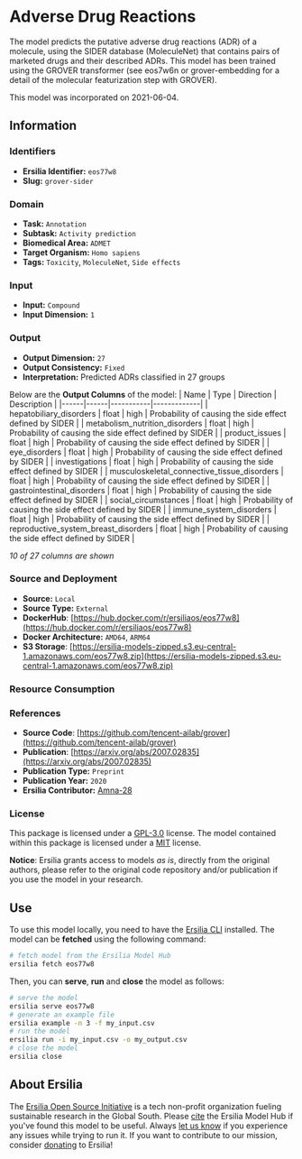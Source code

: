 # Adverse Drug Reactions

The model predicts the putative adverse drug reactions (ADR) of a molecule, using the SIDER database (MoleculeNet) that contains pairs of marketed drugs and their described ADRs. This model has been trained using the GROVER transformer (see eos7w6n or grover-embedding for a detail of the molecular featurization step with GROVER).

This model was incorporated on 2021-06-04.

## Information
### Identifiers
- **Ersilia Identifier:** `eos77w8`
- **Slug:** `grover-sider`

### Domain
- **Task:** `Annotation`
- **Subtask:** `Activity prediction`
- **Biomedical Area:** `ADMET`
- **Target Organism:** `Homo sapiens`
- **Tags:** `Toxicity`, `MoleculeNet`, `Side effects`

### Input
- **Input:** `Compound`
- **Input Dimension:** `1`

### Output
- **Output Dimension:** `27`
- **Output Consistency:** `Fixed`
- **Interpretation:** Predicted ADRs classified in 27 groups

Below are the **Output Columns** of the model:
| Name | Type | Direction | Description |
|------|------|-----------|-------------|
| hepatobiliary_disorders | float | high | Probability of causing the side effect defined by SIDER |
| metabolism_nutrition_disorders | float | high | Probability of causing the side effect defined by SIDER |
| product_issues | float | high | Probability of causing the side effect defined by SIDER |
| eye_disorders | float | high | Probability of causing the side effect defined by SIDER |
| investigations | float | high | Probability of causing the side effect defined by SIDER |
| musculoskeletal_connective_tissue_disorders | float | high | Probability of causing the side effect defined by SIDER |
| gastrointestinal_disorders | float | high | Probability of causing the side effect defined by SIDER |
| social_circumstances | float | high | Probability of causing the side effect defined by SIDER |
| immune_system_disorders | float | high | Probability of causing the side effect defined by SIDER |
| reproductive_system_breast_disorders | float | high | Probability of causing the side effect defined by SIDER |

_10 of 27 columns are shown_
### Source and Deployment
- **Source:** `Local`
- **Source Type:** `External`
- **DockerHub**: [https://hub.docker.com/r/ersiliaos/eos77w8](https://hub.docker.com/r/ersiliaos/eos77w8)
- **Docker Architecture:** `AMD64`, `ARM64`
- **S3 Storage**: [https://ersilia-models-zipped.s3.eu-central-1.amazonaws.com/eos77w8.zip](https://ersilia-models-zipped.s3.eu-central-1.amazonaws.com/eos77w8.zip)

### Resource Consumption


### References
- **Source Code**: [https://github.com/tencent-ailab/grover](https://github.com/tencent-ailab/grover)
- **Publication**: [https://arxiv.org/abs/2007.02835](https://arxiv.org/abs/2007.02835)
- **Publication Type:** `Preprint`
- **Publication Year:** `2020`
- **Ersilia Contributor:** [Amna-28](https://github.com/Amna-28)

### License
This package is licensed under a [GPL-3.0](https://github.com/ersilia-os/ersilia/blob/master/LICENSE) license. The model contained within this package is licensed under a [MIT](LICENSE) license.

**Notice**: Ersilia grants access to models _as is_, directly from the original authors, please refer to the original code repository and/or publication if you use the model in your research.


## Use
To use this model locally, you need to have the [Ersilia CLI](https://github.com/ersilia-os/ersilia) installed.
The model can be **fetched** using the following command:
```bash
# fetch model from the Ersilia Model Hub
ersilia fetch eos77w8
```
Then, you can **serve**, **run** and **close** the model as follows:
```bash
# serve the model
ersilia serve eos77w8
# generate an example file
ersilia example -n 3 -f my_input.csv
# run the model
ersilia run -i my_input.csv -o my_output.csv
# close the model
ersilia close
```

## About Ersilia
The [Ersilia Open Source Initiative](https://ersilia.io) is a tech non-profit organization fueling sustainable research in the Global South.
Please [cite](https://github.com/ersilia-os/ersilia/blob/master/CITATION.cff) the Ersilia Model Hub if you've found this model to be useful. Always [let us know](https://github.com/ersilia-os/ersilia/issues) if you experience any issues while trying to run it.
If you want to contribute to our mission, consider [donating](https://www.ersilia.io/donate) to Ersilia!
